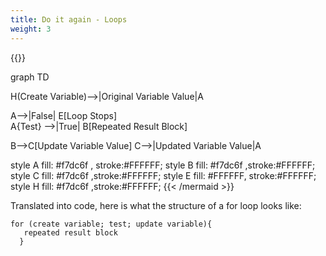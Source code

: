 ```yaml
---
title: Do it again - Loops
weight: 3
---
```

{{<mermaid align="center">}}

graph TD 

H(Create Variable)-->|Original Variable Value|A


 A-->|False| E[Loop Stops]  
A{Test} -->|True| B[Repeated Result Block]

B-->C[Update Variable Value]
C-->|Updated Variable Value|A

style A fill:  #f7dc6f , stroke:#FFFFFF;
style B fill:  #f7dc6f ,stroke:#FFFFFF;
style C fill:  #f7dc6f ,stroke:#FFFFFF;
style E fill: #FFFFFF, stroke:#FFFFFF;
style H fill:  #f7dc6f ,stroke:#FFFFFF;
{{< /mermaid >}}

Translated into code, here is what the structure of a for loop looks like:

```
for (create variable; test; update variable){
   repeated result block
  }
```



